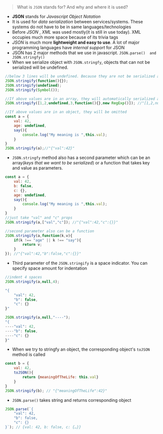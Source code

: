 > What is `JSON` stands for? And why and where it is used?

- **JSON** stands for _Javascript Object Notation_
- It is used for _data serialization_ between services/systems. These systems do not have to be in same languages/technologies
- Before _JSON_ , _XML_ was used mostly(it is still in use today). XML occupies much more space because of its trivia tags 
- _JSON_ is much more **lightweight and easy to use**. A lot of major programming languages have _internal support_ for JSON
- JSON has 2  major methods that we use in javascript. `JSON.parse()  and JSON.stringfy()`
- When we serialize object with `JSON.stringfy`, objects that can not be serialized will be undefined.

```javascript
//below 3 lines will be undefined. Because they are not be serialized and has no meaning for other languages
JSON.stringify(function(){});
JSON.stringify(undefined);
JSON.stringify(Symbol());

//If above values are in an array, they will automatically serialized as null to preserve array index location
JSON.stringify([1,2,undefined,3,function(){},new RegExp()]); //"[1,2,null,3,null,{}]"

//If above values are in an object, they will be omitted
const a = {
    val: 42,
    age: undefined,    
    say(){
        console.log("My meaning is ",this.val);
    }
}
JSON.stringify(a);//"{"val":42}"
```

- `JSON.stringfy` method also has a second parameter which can be an array(_keys that we want to be serialized_) or a function
that takes key and value as parameters.
```javascript
const a = {
    val: 42,
    b: false,
    c: {},
    age: undefined,    
    say(){
        console.log("My meaning is ",this.val);
    }
}
//just take "val" and "c" props
JSON.stringify(a,["val","c"]); //"{"val":42,"c":{}}"

//second parameter also can be a function
JSON.stringify(a,function(k,v){
    if(k !== "age" || k !== "say"){
        return v;
    }
}); //"{"val":42,"b":false,"c":{}}"
```
- Third parameter of the `JSON.stringify` is a space indicator. You can specify space amount for indentation
```javascript
//indent 4 spaces 
JSON.stringify(a,null,4);

"{
    "val": 42,
    "b": false,
    "c": {}
}"

JSON.stringify(a,null,"----");
"{
----"val": 42,
----"b": false,
----"c": {}
}"

```
- When we try to stringfy an object, the corresponding object's `toJSON` method is called
```javascript
const b = {
    val: 42,
    toJSON(){
        return {meaningOfTheLife: this.val}
    }
}
JSON.stringify(b); // "{"meaningOfTheLife":42}"
```
- `JSON.parse()` takes string and returns corresponding object
```javascript
JSON.parse(`{
    "val": 42,
    "b": false,
    "c": {}
}`); // {val: 42, b: false, c: {…}}
```

